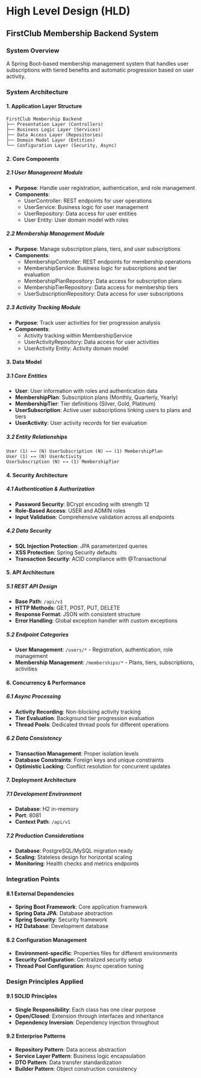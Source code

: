 # High Level Design (HLD)
## FirstClub Membership Backend System

### System Overview
A Spring Boot-based membership management system that handles user subscriptions with tiered benefits and automatic progression based on user activity.

### System Architecture

#### 1. Application Layer Structure
```
FirstClub Membership Backend
├── Presentation Layer (Controllers)
├── Business Logic Layer (Services)
├── Data Access Layer (Repositories)
├── Domain Model Layer (Entities)
└── Configuration Layer (Security, Async)
```

#### 2. Core Components

##### 2.1 User Management Module
- **Purpose**: Handle user registration, authentication, and role management
- **Components**:
  - UserController: REST endpoints for user operations
  - UserService: Business logic for user management
  - UserRepository: Data access for user entities
  - User Entity: User domain model with roles

##### 2.2 Membership Management Module
- **Purpose**: Manage subscription plans, tiers, and user subscriptions
- **Components**:
  - MembershipController: REST endpoints for membership operations
  - MembershipService: Business logic for subscriptions and tier evaluation
  - MembershipPlanRepository: Data access for subscription plans
  - MembershipTierRepository: Data access for membership tiers
  - UserSubscriptionRepository: Data access for user subscriptions

##### 2.3 Activity Tracking Module
- **Purpose**: Track user activities for tier progression analysis
- **Components**:
  - Activity tracking within MembershipService
  - UserActivityRepository: Data access for user activities
  - UserActivity Entity: Activity domain model

#### 3. Data Model

##### 3.1 Core Entities
- **User**: User information with roles and authentication data
- **MembershipPlan**: Subscription plans (Monthly, Quarterly, Yearly)
- **MembershipTier**: Tier definitions (Silver, Gold, Platinum)
- **UserSubscription**: Active user subscriptions linking users to plans and tiers
- **UserActivity**: User activity records for tier evaluation

##### 3.2 Entity Relationships
```
User (1) ←→ (N) UserSubscription (N) ←→ (1) MembershipPlan
User (1) ←→ (N) UserActivity
UserSubscription (N) ←→ (1) MembershipTier
```

#### 4. Security Architecture

##### 4.1 Authentication & Authorization
- **Password Security**: BCrypt encoding with strength 12
- **Role-Based Access**: USER and ADMIN roles
- **Input Validation**: Comprehensive validation across all endpoints

##### 4.2 Data Security
- **SQL Injection Protection**: JPA parameterized queries
- **XSS Protection**: Spring Security defaults
- **Transaction Security**: ACID compliance with @Transactional

#### 5. API Architecture

##### 5.1 REST API Design
- **Base Path**: `/api/v1`
- **HTTP Methods**: GET, POST, PUT, DELETE
- **Response Format**: JSON with consistent structure
- **Error Handling**: Global exception handler with custom exceptions

##### 5.2 Endpoint Categories
- **User Management**: `/users/*` - Registration, authentication, role management
- **Membership Management**: `/memberships/*` - Plans, tiers, subscriptions, activities

#### 6. Concurrency & Performance

##### 6.1 Async Processing
- **Activity Recording**: Non-blocking activity tracking
- **Tier Evaluation**: Background tier progression evaluation
- **Thread Pools**: Dedicated thread pools for different operations

##### 6.2 Data Consistency
- **Transaction Management**: Proper isolation levels
- **Database Constraints**: Foreign keys and unique constraints
- **Optimistic Locking**: Conflict resolution for concurrent updates

#### 7. Deployment Architecture

##### 7.1 Development Environment
- **Database**: H2 in-memory
- **Port**: 8081
- **Context Path**: `/api/v1`

##### 7.2 Production Considerations
- **Database**: PostgreSQL/MySQL migration ready
- **Scaling**: Stateless design for horizontal scaling
- **Monitoring**: Health checks and metrics endpoints

### Integration Points

#### 8.1 External Dependencies
- **Spring Boot Framework**: Core application framework
- **Spring Data JPA**: Database abstraction
- **Spring Security**: Security framework
- **H2 Database**: Development database

#### 8.2 Configuration Management
- **Environment-specific**: Properties files for different environments
- **Security Configuration**: Centralized security setup
- **Thread Pool Configuration**: Async operation tuning

### Design Principles Applied

#### 9.1 SOLID Principles
- **Single Responsibility**: Each class has one clear purpose
- **Open/Closed**: Extension through interfaces and inheritance
- **Dependency Inversion**: Dependency injection throughout

#### 9.2 Enterprise Patterns
- **Repository Pattern**: Data access abstraction
- **Service Layer Pattern**: Business logic encapsulation
- **DTO Pattern**: Data transfer standardization
- **Builder Pattern**: Object construction consistency
